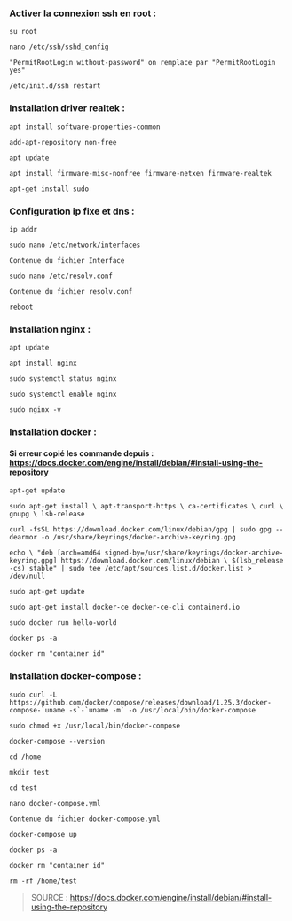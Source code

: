 ### Activer la connexion ssh en root :

`su root`

`nano /etc/ssh/sshd_config`

`"PermitRootLogin without-password" on remplace par "PermitRootLogin yes"`

`/etc/init.d/ssh restart`


 ### Installation driver realtek :

`apt install software-properties-common`

`add-apt-repository non-free`

`apt update`

`apt install firmware-misc-nonfree firmware-netxen firmware-realtek`

`apt-get install sudo`

 ### Configuration ip fixe et dns :

`ip addr`

`sudo nano /etc/network/interfaces`

`Contenue du fichier Interface`

`sudo nano /etc/resolv.conf`

`Contenue du fichier resolv.conf`

`reboot`

 ### Installation nginx :

`apt update`

`apt install nginx`

`sudo systemctl status nginx`

`sudo systemctl enable nginx`

`sudo nginx -v`

 ### Installation docker :
 #### Si erreur copié les commande depuis : https://docs.docker.com/engine/install/debian/#install-using-the-repository

`apt-get update`

`sudo apt-get install \
    apt-transport-https \
    ca-certificates \
    curl \
    gnupg \
    lsb-release`

`curl -fsSL https://download.docker.com/linux/debian/gpg | sudo gpg --dearmor -o /usr/share/keyrings/docker-archive-keyring.gpg`

`echo \
  "deb [arch=amd64 signed-by=/usr/share/keyrings/docker-archive-keyring.gpg] https://download.docker.com/linux/debian \
  $(lsb_release -cs) stable" | sudo tee /etc/apt/sources.list.d/docker.list > /dev/null`

`sudo apt-get update`

`sudo apt-get install docker-ce docker-ce-cli containerd.io`

`sudo docker run hello-world`

`docker ps -a`

`docker rm "container id"`

 ### Installation docker-compose :

``sudo curl -L https://github.com/docker/compose/releases/download/1.25.3/docker-compose-`uname -s`-`uname -m` -o /usr/local/bin/docker-compose``

`sudo chmod +x /usr/local/bin/docker-compose`

`docker-compose --version`

`cd /home`

`mkdir test`

`cd test`

`nano docker-compose.yml`

`Contenue du fichier docker-compose.yml`

`docker-compose up`

`docker ps -a`

`docker rm "container id"`

`rm -rf /home/test`

> SOURCE : https://docs.docker.com/engine/install/debian/#install-using-the-repository
